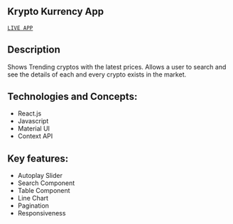 **Krypto Kurrency App**
--- 
[`LIVE APP`](https://csb-n9npro.netlify.app)

**Description**
---
Shows Trending cryptos with the latest prices. Allows a user to search and see the details of each and every crypto exists in the market.

**Technologies and Concepts**:
---
- React.js
- Javascript
- Material UI
- Context API

**Key features**:
---
- Autoplay Slider
- Search Component
- Table Component
- Line Chart
- Pagination
- Responsiveness
